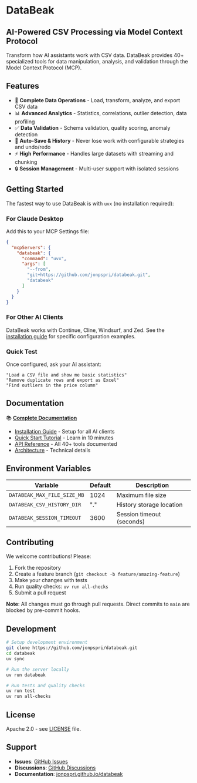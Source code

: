 # DataBeak

## AI-Powered CSV Processing via Model Context Protocol

Transform how AI assistants work with CSV data. DataBeak provides 40+
specialized tools for data manipulation, analysis, and validation through the
Model Context Protocol (MCP).

## Features

- 🔄 **Complete Data Operations** - Load, transform, analyze, and export CSV data
- 📊 **Advanced Analytics** - Statistics, correlations, outlier detection, data
  profiling
- ✅ **Data Validation** - Schema validation, quality scoring, anomaly detection
- 💾 **Auto-Save & History** - Never lose work with configurable strategies and
  undo/redo
- ⚡ **High Performance** - Handles large datasets with streaming and chunking
- 🔒 **Session Management** - Multi-user support with isolated sessions

## Getting Started

The fastest way to use DataBeak is with `uvx` (no installation required):

### For Claude Desktop

Add this to your MCP Settings file:

```json
{
  "mcpServers": {
    "databeak": {
      "command": "uvx",
      "args": [
        "--from",
        "git+https://github.com/jonpspri/databeak.git",
        "databeak"
      ]
    }
  }
}
```

### For Other AI Clients

DataBeak works with Continue, Cline, Windsurf, and Zed. See the
[installation guide](https://jonpspri.github.io/databeak/installation) for
specific configuration examples.

### Quick Test

Once configured, ask your AI assistant:

```text
"Load a CSV file and show me basic statistics"
"Remove duplicate rows and export as Excel"
"Find outliers in the price column"
```

## Documentation

📚 **[Complete Documentation](https://jonpspri.github.io/databeak/)**

- [Installation Guide](https://jonpspri.github.io/databeak/installation) - Setup
  for all AI clients
- [Quick Start Tutorial](https://jonpspri.github.io/databeak/tutorials/quickstart)
  \- Learn in 10 minutes
- [API Reference](https://jonpspri.github.io/databeak/api/overview) - All 40+
  tools documented
- [Architecture](https://jonpspri.github.io/databeak/architecture) - Technical
  details

## Environment Variables

| Variable                    | Default | Description               |
| --------------------------- | ------- | ------------------------- |
| `DATABEAK_MAX_FILE_SIZE_MB` | 1024    | Maximum file size         |
| `DATABEAK_CSV_HISTORY_DIR`  | "."     | History storage location  |
| `DATABEAK_SESSION_TIMEOUT`  | 3600    | Session timeout (seconds) |

## Contributing

We welcome contributions! Please:

1. Fork the repository
1. Create a feature branch (`git checkout -b feature/amazing-feature`)
1. Make your changes with tests
1. Run quality checks: `uv run all-checks`
1. Submit a pull request

**Note**: All changes must go through pull requests. Direct commits to `main`
are blocked by pre-commit hooks.

## Development

```bash
# Setup development environment
git clone https://github.com/jonpspri/databeak.git
cd databeak
uv sync

# Run the server locally
uv run databeak

# Run tests and quality checks
uv run test
uv run all-checks
```

## License

Apache 2.0 - see [LICENSE](LICENSE) file.

## Support

- **Issues**: [GitHub Issues](https://github.com/jonpspri/databeak/issues)
- **Discussions**:
  [GitHub Discussions](https://github.com/jonpspri/databeak/discussions)
- **Documentation**:
  [jonpspri.github.io/databeak](https://jonpspri.github.io/databeak/)
